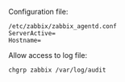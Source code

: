 Configuration file:

```
/etc/zabbix/zabbix_agentd.conf
ServerActive=
Hostname=
```
Allow access to log file:
```
chgrp zabbix /var/log/audit
```
